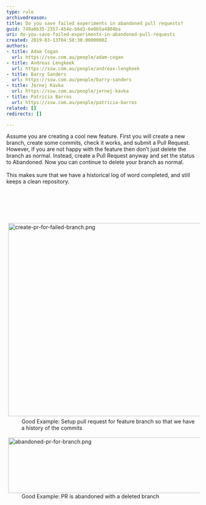 ```yaml
---
type: rule
archivedreason: 
title: Do you save failed experiments in abandoned pull requests?
guid: 749a0b35-2357-454e-b6d3-6e0b5a4804ba
uri: do-you-save-failed-experiments-in-abandoned-pull-requests
created: 2019-03-13T04:58:30.0000000Z
authors:
- title: Adam Cogan
  url: https://ssw.com.au/people/adam-cogan
- title: Andreas Lengkeek
  url: https://ssw.com.au/people/andreas-lengkeek
- title: Barry Sanders
  url: https://ssw.com.au/people/barry-sanders
- title: Jernej Kavka
  url: https://ssw.com.au/people/jernej-kavka
- title: Patricia Barros
  url: https://ssw.com.au/people/patricia-barros
related: []
redirects: []

---
```



<div>​Assume you are creating a cool new feature. First you will create a new branch, create some commits, check it works, and submit a Pull Request. However, if you are not happy with the feature then don’t just delete the branch as normal. Instead, create a Pull Request anyway and set the status to Abandoned. Now you can&#160;continue to delete your branch as normal.</div><div><br></div><div>This makes sure that we have a historical log of word completed, and still keeps a clean repository.<br><div><br></div></div>
<br><excerpt class='endintro'></excerpt><br>
<p>​<br></p><img src="/SiteAssets/do-you-save-failed-experiments-in-abandoned-pull-requests/create-pr-for-failed-branch.png" alt="create-pr-for-failed-branch.png" style="margin&#58;5px;width&#58;508px;" /><div><dd class="ssw15-rteElement-FigureGood">Good Example&#58;&#160;Setup pull request for feature branch so that we have a history of the commits<br></dd><div><br></div></div><div><img src="/SiteAssets/do-you-save-failed-experiments-in-abandoned-pull-requests/abandoned-pr-for-branch.png" alt="abandoned-pr-for-branch.png" style="margin&#58;0px 5px;width&#58;508px;height&#58;146px;" /><br></div><dd class="ssw15-rteElement-FigureGood">​Good Example&#58;&#160;PR is abandoned with a deleted branch​<br></dd>


